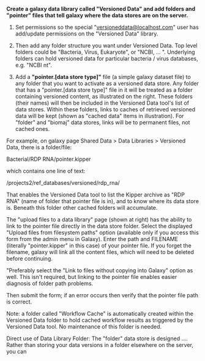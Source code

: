 **Create a galaxy data library called "Versioned Data" and add folders and "pointer" files that tell galaxy where the data stores are on the server.**

1) Set permissions so the special "versioneddata@localhost.com" user has add/update permissions on the "Versioned Data" library.
2) Then add any folder structure you want under Versioned Data.  Top level folders could be "Bacteria, Virus, Eukaryote", or "NCBI, ... ".  Underlying folders can hold versioned data for particular bacteria / virus databases, e.g. "NCBI nt".

3) Add a **"pointer.[data store type]"** file (a simple galaxy dataset file) to any folder that you want to activate as a versioned data store.  Any folder that has a "pointer.[data store type]" file in it will be treated as a folder containing versioned content, as illustrated on the right.  These folders (their names) will then be included in the Versioned Data tool's list of data stores. Within these folders, links to caches of retrieved versioned data will be kept (shown as "cached data" items in illustration).  For "folder" and "biomaj" data stores, links will be to permanent files, not cached ones.

For example, on galaxy page Shared Data > Data Libraries > Versioned Data, there is a folder/file:

  Bacterial/RDP RNA/pointer.kipper

which contains one line of text:

  /projects2/ref_databases/versioned/rdp_rna/

That enables the Versioned Data tool to list the Kipper archive as "RDP RNA" (name of folder that pointer file is in), and to know where its data store is. Beneath this folder other cached folders will accumulate.

The "upload files to a data library" page (shown at right) has the ability to link to the pointer file directly in the data store folder.  Select the displayed "Upload files from filesystem paths" option (available only if you access this form from the admin menu in Galaxy).  Enter the path and FILENAME (literally "pointer.kipper" in this case) of your pointer file. If you forget the filename, galaxy will link all the content files, which will need to be deleted before continuing.

"Preferably select the "Link to files without copying into Galaxy" option as well.  This isn't required, but linking to the pointer file enables easier diagnosis of folder path problems.

Then submit the form; if an error occurs then verify that the pointer file path is correct.

Note: a folder called "Workflow Cache" is automatically created within the Versioned Data folder to hold cached workflow results as triggered by the Versioned Data tool. No maintenance of this folder is needed.

Direct use of Data Library Folder:
The "folder" data store is designed ....
Rather than storing your data versions in a folder elsewhere on the server, you can 
